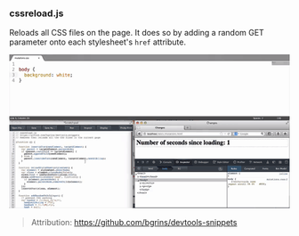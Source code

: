 ### cssreload.js

Reloads all CSS files on the page.  It does so by adding a random GET parameter onto each stylesheet's `href` attribute.

[![cssreload](cssreload.gif)](cssreload.js)

> Attribution: https://github.com/bgrins/devtools-snippets